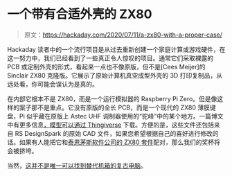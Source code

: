 # 一个带有合适外壳的 ZX80

> 原文：<https://hackaday.com/2020/07/11/a-zx80-with-a-proper-case/>

Hackaday 读者中的一个流行项目是从过去重新创建一个家庭计算或游戏硬件，在这一努力中，我们已经看到了一些真正令人惊叹的项目。通常它们采取裸露的 PCB 或定制外壳的形式，看起来一点也不像原版，但不是[Cees Meijer]的 Sinclair ZX80 克隆版。它展示了原始计算机真空成型外壳的 3D 打印复制品，从远处看，你可能会误认为是真的。

在内部它根本不是 ZX80，而是一个运行模拟器的 Raspberry Pi Zero。但是像这样的案子那不是重点。它没有原版的全长 PCB，而是一个现代的 ZX80 薄膜键盘，Pi 似乎藏在原版上 Astec UHF 调制器使用的“驼峰”中的某个地方。一篇博文中有更多信息[，模型](https://c-scope.blogspot.com/2020/03/zx80-replica.html)[可以通过 Thingiverse](https://www.thingiverse.com/thing:4250953) 下载。方便的是，这些文件还包括来自 RS DesignSpark 的原始 CAD 文件，如果您希望根据自己的喜好进行修改的话。如果有人能把它和[泰恩茅斯软件公司的 ZX80 套件](https://hackaday.com/2017/01/05/a-thoroughly-modern-sinclair-zx80/)配对，那么我们的奖杯将会被挤垮。

当然，[这并不是唯一可以找到替代机箱的复古电脑](https://hackaday.com/2015/03/11/hackaday-retro-edition-a-new-commodore-64-case/)。
